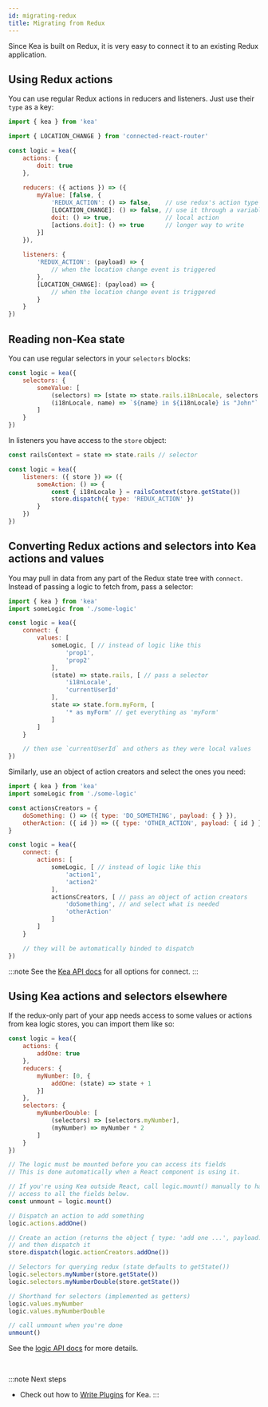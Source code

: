 ```yaml
---
id: migrating-redux
title: Migrating from Redux
---
```


Since Kea is built on Redux, it is very easy to connect it to an existing Redux application.

## Using Redux actions

You can use regular Redux actions in reducers and listeners. Just use their `type` as a key:
    
```javascript
import { kea } from 'kea'

import { LOCATION_CHANGE } from 'connected-react-router'

const logic = kea({
    actions: {
        doit: true
    },
    
    reducers: ({ actions }) => ({
        myValue: [false, {
            'REDUX_ACTION': () => false,    // use redux's action type
            [LOCATION_CHANGE]: () => false, // use it through a variable
            doit: () => true,               // local action
            [actions.doit]: () => true      // longer way to write
        }]
    }),
    
    listeners: {
        'REDUX_ACTION': (payload) => {
            // when the location change event is triggered
        },
        [LOCATION_CHANGE]: (payload) => {
            // when the location change event is triggered
        }
    }
})
```

## Reading non-Kea state

You can use regular selectors in your `selectors` blocks:

```javascript
const logic = kea({
    selectors: {
        someValue: [
            (selectors) => [state => state.rails.i18nLocale, selectors.name],
            (i18nLocale, name) => `${name} in ${i18nLocale} is "John"`
        ]
    }
})
```

In listeners you have access to the `store` object:

```javascript
const railsContext = state => state.rails // selector

const logic = kea({
    listeners: ({ store }) => ({
        someAction: () => {
            const { i18nLocale } = railsContext(store.getState())
            store.dispatch({ type: 'REDUX_ACTION' })
        }
    })
})
```

## Converting Redux actions and selectors into Kea actions and values

You may pull in data from any part of the Redux state tree with `connect`. 
Instead of passing a logic to fetch from, pass a selector:

```javascript
import { kea } from 'kea'
import someLogic from './some-logic'

const logic = kea({
    connect: {
        values: [
            someLogic, [ // instead of logic like this
                'prop1',
                'prop2'
            ],
            (state) => state.rails, [ // pass a selector
                'i18nLocale',
                'currentUserId'
            ],
            state => state.form.myForm, [
                '* as myForm' // get everything as 'myForm'
            ]
        ]
    }

    // then use `currentUserId` and others as they were local values
})
```

Similarly, use an object of action creators and select the ones you need:

```javascript
import { kea } from 'kea'
import someLogic from './some-logic'

const actionsCreators = {
    doSomething: () => ({ type: 'DO_SOMETHING', payload: { } }),
    otherAction: ({ id }) => ({ type: 'OTHER_ACTION', payload: { id } }),
}

const logic = kea({
    connect: {
        actions: [
            someLogic, [ // instead of logic like this
                'action1',
                'action2'
            ],
            actionsCreators, [ // pass an object of action creators
                'doSomething', // and select what is needed
                'otherAction'
            ]
        ]
    }

    // they will be automatically binded to dispatch
})
```    
:::note
See the 
[Kea API docs](/docs/api/kea) for all options for connect.
:::


## Using Kea actions and selectors elsewhere

If the redux-only part of your app needs access to some values or actions from kea logic stores, 
you can import them like so:

```javascript
const logic = kea({
    actions: {
        addOne: true
    },
    reducers: {
        myNumber: [0, {
            addOne: (state) => state + 1
        }]
    },
    selectors: {
        myNumberDouble: [
            (selectors) => [selectors.myNumber],
            (myNumber) => myNumber * 2
        ]
    }
})

// The logic must be mounted before you can access its fields
// This is done automatically when a React component is using it.

// If you're using Kea outside React, call logic.mount() manually to have
// access to all the fields below.
const unmount = logic.mount()

// Dispatch an action to add something
logic.actions.addOne()

// Create an action (returns the object { type: 'add one ...', payload: {} })
// and then dispatch it
store.dispatch(logic.actionCreators.addOne())

// Selectors for querying redux (state defaults to getState())
logic.selectors.myNumber(store.getState())
logic.selectors.myNumberDouble(store.getState())

// Shorthand for selectors (implemented as getters)
logic.values.myNumber
logic.values.myNumberDouble

// call unmount when you're done
unmount()
```    

See the [logic API docs](/docs/api/logic) for more details.

<br />

:::note Next steps
* Check out how to [Write Plugins](/docs/guide/writing-plugins) for Kea.
:::